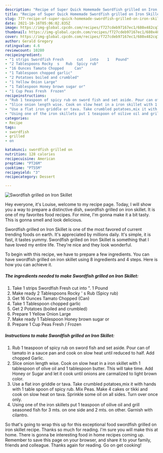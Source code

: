 ```yaml
---
description: "Recipe of Super Quick Homemade Swordfish grilled on Iron Skillet"
title: "Recipe of Super Quick Homemade Swordfish grilled on Iron Skillet"
slug: 777-recipe-of-super-quick-homemade-swordfish-grilled-on-iron-skillet
date: 2021-10-16T05:06:02.835Z
image: https://img-global.cpcdn.com/recipes/f727cdeb97167ec1/680x482cq70/swordfish-grilled-on-iron-skillet-recipe-main-photo.jpg
thumbnail: https://img-global.cpcdn.com/recipes/f727cdeb97167ec1/680x482cq70/swordfish-grilled-on-iron-skillet-recipe-main-photo.jpg
cover: https://img-global.cpcdn.com/recipes/f727cdeb97167ec1/680x482cq70/swordfish-grilled-on-iron-skillet-recipe-main-photo.jpg
author: Gerald Gregory
ratingvalue: 4.6
reviewcount: 10280
recipeingredient:
- "1 strips Swordfish Fresh      cut   into    1   Pound"
- "2 Tablespoons Rocky  s   Rub  Spicy rub"
- "16 Ounces Tamato Chopped     Can"
- "1 Tablespoon chopped garlic"
- "2 Potatoes boiled and crumbled"
- "1 Yellow Onion Large"
- "1 Tablespoon Honey brown sugar or"
- "1 Cup Peas Fresh  Frozen"
recipeinstructions:
- "Rub 1 teaspoon of spicy rub on sword fish and set aside. Pour can of tamato in a sauce pan and cook on slow heat until reduced to half. Add chopped Garlic."
- "Slice onion length wise. Cook on slow heat in a iron skillet with 1 tablespoon of olive oil and 1 tablespoon butter. This will take time. Add Honey or Sugar and let it cook until onions are carmalized to light brown color."
- "Use a flat iron griddle or tava. Take crumbled potatoes,mix it with hands with 1 table spoon of spicy rub. Mix Peas. Make 4 cakes or tikki and cook on slow heat on tava. Sprinkle some oil on all sides. Turn over once only."
- "Using one of the iron skillets put 1 teaspoon of oilive oil and grill seasoned fish for 3 mts. on one side and 2 mts. on other. Garnish with cilantro."
categories:
- Recipe
tags:
- swordfish
- grilled
- on

katakunci: swordfish grilled on 
nutrition: 128 calories
recipecuisine: American
preptime: "PT26M"
cooktime: "PT55M"
recipeyield: "3"
recipecategory: Dessert

---
```



![Swordfish grilled on Iron Skillet](https://img-global.cpcdn.com/recipes/f727cdeb97167ec1/680x482cq70/swordfish-grilled-on-iron-skillet-recipe-main-photo.jpg)

Hey everyone, it's Louise, welcome to my recipe page. Today, I will show you a way to prepare a distinctive dish, swordfish grilled on iron skillet. It is one of my favorites food recipes. For mine, I'm gonna make it a bit tasty. This is gonna smell and look delicious.

Swordfish grilled on Iron Skillet is one of the most favored of current trending foods on earth. It's appreciated by millions daily. It's simple, it is fast, it tastes yummy. Swordfish grilled on Iron Skillet is something that I have loved my entire life. They're nice and they look wonderful.




To begin with this recipe, we have to prepare a few ingredients. You can have swordfish grilled on iron skillet using 8 ingredients and 4 steps. Here is how you can achieve it.

<!--inarticleads1-->

##### The ingredients needed to make Swordfish grilled on Iron Skillet:

1. Take 1 strips Swordfish Fresh      cut   into  &#34;.  1   Pound
1. Make ready 2 Tablespoons Rocky &#39; s   Rub  (Spicy rub)
1. Get 16 Ounces Tamato Chopped     (Can)
1. Take 1 Tablespoon chopped garlic
1. Get 2 Potatoes (boiled and crumbled)
1. Prepare 1 Yellow Onion Large
1. Make ready 1 Tablespoon Honey brown sugar or
1. Prepare 1 Cup Peas Fresh / Frozen




<!--inarticleads2-->

##### Instructions to make Swordfish grilled on Iron Skillet:

1. Rub 1 teaspoon of spicy rub on sword fish and set aside. Pour can of tamato in a sauce pan and cook on slow heat until reduced to half. Add chopped Garlic.
1. Slice onion length wise. Cook on slow heat in a iron skillet with 1 tablespoon of olive oil and 1 tablespoon butter. This will take time. Add Honey or Sugar and let it cook until onions are carmalized to light brown color.
1. Use a flat iron griddle or tava. Take crumbled potatoes,mix it with hands with 1 table spoon of spicy rub. Mix Peas. Make 4 cakes or tikki and cook on slow heat on tava. Sprinkle some oil on all sides. Turn over once only.
1. Using one of the iron skillets put 1 teaspoon of oilive oil and grill seasoned fish for 3 mts. on one side and 2 mts. on other. Garnish with cilantro.




So that's going to wrap this up for this exceptional food swordfish grilled on iron skillet recipe. Thanks so much for reading. I'm sure you will make this at home. There is gonna be interesting food in home recipes coming up. Remember to save this page on your browser, and share it to your family, friends and colleague. Thanks again for reading. Go on get cooking!

